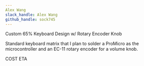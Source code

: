 ```yaml
---
Alex Wang
slack_handle: Alex Wang
github_handle: sock745
---
```


Custom 65% Keyboard Design w/ Rotary Encoder Knob

Standard keyboard matrix that I plan to solder a ProMicro as the microcontroller and an EC-11 rotary encoder for a volume knob.

COST ETA

